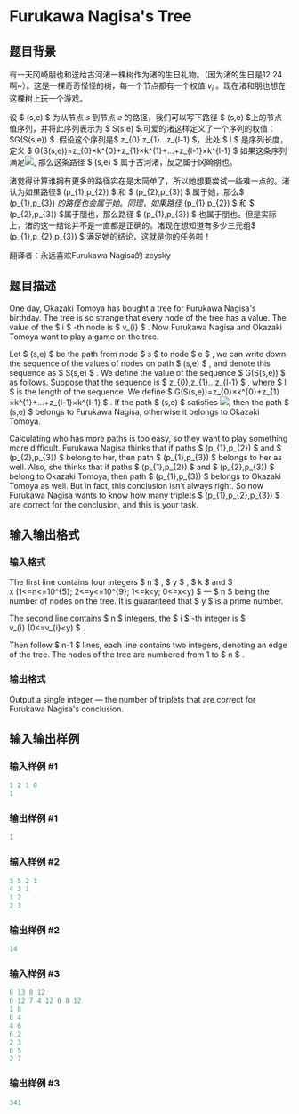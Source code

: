 # Furukawa Nagisa&#039;s Tree

## 题目背景

有一天冈崎朋也和送给古河渚一棵树作为渚的生日礼物。（因为渚的生日是12.24啊~）。这是一棵奇奇怪怪的树，每一个节点都有一个权值 $v_i$ 。现在渚和朋也想在这棵树上玩一个游戏。

设 $ (s,e) $ 为从节点 $s$ 到节点 $e$ 的路径，我们可以写下路径 $ (s,e) $上的节点值序列，并将此序列表示为 $ S(s,e) $.可爱的渚这样定义了一个序列的权值： $G(S(s,e)) $ .假设这个序列是$ z_{0},z_{1}...z_{l-1} $，此处 $ l $ 是序列长度，定义 $ G(S(s,e))=z_{0}×k^{0}+z_{1}×k^{1}+...+z_{l-1}×k^{l-1} $ 如果这条序列满足![](https://cdn.luogu.com.cn/upload/vjudge_pic/CF434E/90c086b3cd66d72f064774200cc642323d3ee403.png), 那么这条路径 $ (s,e) $ 属于古河渚，反之属于冈崎朋也。

渚觉得计算谁拥有更多的路径实在是太简单了，所以她想要尝试一些难一点的。渚认为如果路径$ (p_{1},p_{2}) $ 和 $ (p_{2},p_{3}) $ 属于她，那么$ (p_{1},p_{3}) $的路径也会属于她。同理，如果路径$ (p_{1},p_{2}) $ 和 $ (p_{2},p_{3}) $属于朋也，那么路径 $ (p_{1},p_{3}) $ 也属于朋也。但是实际上，渚的这一结论并不是一直都是正确的。渚现在想知道有多少三元组$ (p_{1},p_{2},p_{3}) $ 满足她的结论，这就是你的任务啦！

翻译者：永远喜欢Furukawa Nagisa的 zcysky

## 题目描述

One day, Okazaki Tomoya has bought a tree for Furukawa Nagisa's birthday. The tree is so strange that every node of the tree has a value. The value of the $ i $ -th node is $ v_{i} $ . Now Furukawa Nagisa and Okazaki Tomoya want to play a game on the tree.

Let $ (s,e) $ be the path from node $ s $ to node $ e $ , we can write down the sequence of the values of nodes on path $ (s,e) $ , and denote this sequence as $ S(s,e) $ . We define the value of the sequence $ G(S(s,e)) $ as follows. Suppose that the sequence is $ z_{0},z_{1}...z_{l-1} $ , where $ l $ is the length of the sequence. We define $ G(S(s,e))=z_{0}×k^{0}+z_{1}×k^{1}+...+z_{l-1}×k^{l-1} $ . If the path $ (s,e) $ satisfies ![](https://cdn.luogu.com.cn/upload/vjudge_pic/CF434E/90c086b3cd66d72f064774200cc642323d3ee403.png), then the path $ (s,e) $ belongs to Furukawa Nagisa, otherwise it belongs to Okazaki Tomoya.

Calculating who has more paths is too easy, so they want to play something more difficult. Furukawa Nagisa thinks that if paths $ (p_{1},p_{2}) $ and $ (p_{2},p_{3}) $ belong to her, then path $ (p_{1},p_{3}) $ belongs to her as well. Also, she thinks that if paths $ (p_{1},p_{2}) $ and $ (p_{2},p_{3}) $ belong to Okazaki Tomoya, then path $ (p_{1},p_{3}) $ belongs to Okazaki Tomoya as well. But in fact, this conclusion isn't always right. So now Furukawa Nagisa wants to know how many triplets $ (p_{1},p_{2},p_{3}) $ are correct for the conclusion, and this is your task.

## 输入输出格式

### 输入格式

The first line contains four integers $ n $ , $ y $ , $ k $ and $ x (1<=n<=10^{5}; 2<=y<=10^{9}; 1<=k&lt;y; 0<=x&lt;y) $ — $ n $ being the number of nodes on the tree. It is guaranteed that $ y $ is a prime number.

The second line contains $ n $ integers, the $ i $ -th integer is $ v_{i} (0<=v_{i}&lt;y) $ .

Then follow $ n-1 $ lines, each line contains two integers, denoting an edge of the tree. The nodes of the tree are numbered from 1 to $ n $ .

### 输出格式

Output a single integer — the number of triplets that are correct for Furukawa Nagisa's conclusion.

## 输入输出样例

### 输入样例 #1

```cpp
1 2 1 0
1

```
### 输出样例 #1

```cpp
1

```
### 输入样例 #2

```cpp
3 5 2 1
4 3 1
1 2
2 3

```
### 输出样例 #2

```cpp
14

```
### 输入样例 #3

```cpp
8 13 8 12
0 12 7 4 12 0 8 12
1 8
8 4
4 6
6 2
2 3
8 5
2 7

```
### 输出样例 #3

```cpp
341

```
